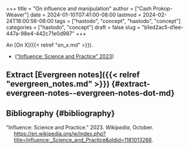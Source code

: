 +++
title = "On influence and manipulation"
author = ["Cash Prokop-Weaver"]
date = 2024-01-10T07:41:00-08:00
lastmod = 2024-02-24T18:00:56-08:00
tags = ["hastodo", "concept", "hastodo", "concept"]
categories = ["hastodo", "concept"]
draft = false
slug = "b1ed2ac5-d1ee-447a-98e4-442c71e0d987"
+++

An [On X]({{< relref "on_x.md" >}}).

-   (<a href="#citeproc_bib_item_1">“Influence: Science and Practice” 2023</a>)


## Extract [Evergreen notes]({{< relref "evergreen_notes.md" >}}) {#extract-evergreen-notes--evergreen-notes-dot-md}


## Bibliography {#bibliography}

<style>.csl-entry{text-indent: -1.5em; margin-left: 1.5em;}</style><div class="csl-bib-body">
  <div class="csl-entry"><a id="citeproc_bib_item_1"></a>“Influence: Science and Practice.” 2023. <i>Wikipedia</i>, October. <a href="https://en.wikipedia.org/w/index.php?title=Influence:_Science_and_Practice&oldid=1181013268">https://en.wikipedia.org/w/index.php?title=Influence:_Science_and_Practice&#38;oldid=1181013268</a>.</div>
</div>
